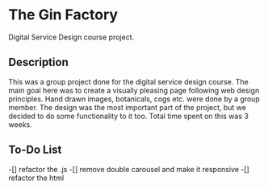 # The Gin Factory
Digital Service Design course project.

## Description
This was a group project done for the digital service design course.
The main goal here was to create a visually pleasing page following web design principles. Hand drawn images, botanicals, cogs etc. were done by a group member.
The design was the most important part of the project, but we decided to do some functionality to it too. Total time spent on this was 3 weeks.

## To-Do List
-[] refactor the .js
-[] remove double carousel and make it responsive
-[] refactor the html
